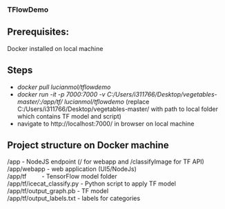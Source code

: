 ### TFlowDemo

## Prerequisites:
Docker installed on local machine

## Steps
* _docker pull lucianmol/tflowdemo_
* _docker run -it -p 7000:7000 -v C:/Users/i311766/Desktop/vegetables-master/:/app/tf/ lucianmol/tflowdemo_ (replace C:/Users/i311766/Desktop/vegetables-master/ with path to local folder which contains TF model and script)
* navigate to http://localhost:7000/ in browser on local machine

## Project structure on Docker machine
/app                          - NodeJS endpoint (/ for webapp and /classifyImage for TF API)<br>
/app/webapp                   - web application (UI5/NodeJs)<br>
/app/tf                       - TensorFlow model folder<br>
/app/tf/icecat_classify.py    - Python script to apply TF model<br>
/app/tf/output_graph.pb       - TF model<br>
/app/tf/output_labels.txt     - labels for categories<br>
